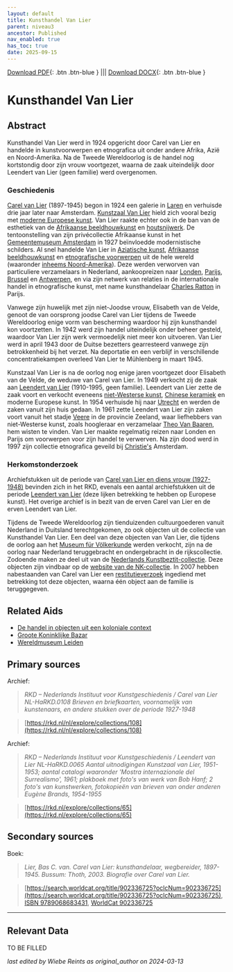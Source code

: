 ```yaml
---
layout: default
title: Kunsthandel Van Lier
parent: niveau3
ancestor: Published
nav_enabled: true
has_toc: true
date: 2025-09-15
--- 
```



[Download PDF](https://raw.githubusercontent.com/colonial-heritage/research-guides-dev/refs/heads/main/EXPORTS/published/PDF/niveau3/Dutch/KunsthandelVanLier.pdf){: .btn .btn-blue } |||    [Download DOCX](https://raw.githubusercontent.com/colonial-heritage/research-guides-dev/refs/heads/main/EXPORTS/published/DOCX/niveau3/Dutch/KunsthandelVanLier.docx){: .btn .btn-blue }


# Kunsthandel Van Lier


## Abstract

Kunsthandel Van Lier werd in 1924 opgericht door Carel van Lier en handelde in kunstvoorwerpen en etnografica uit onder andere Afrika, Azië en Noord-Amerika. Na de Tweede Wereldoorlog is de handel nog kortstondig door zijn vrouw voortgezet, waarna de zaak uiteindelijk door Leendert van Lier (geen familie) werd overgenomen.

### Geschiedenis

[Carel van Lier](https://www.wikidata.org/entity/Q2531642) (1897-1945) begon in 1924 een galerie in [Laren](https://sws.geonames.org/2751874) en verhuisde drie jaar later naar Amsterdam. [Kunstzaal Van Lier](https://www.wikidata.org/entity/Q87665942) hield zich vooral bezig met [moderne Europese kunst](http://vocab.getty.edu/aat/300264736). Van Lier raakte echter ook in de ban van de esthetiek van de [Afrikaanse beeldhouwkunst](http://vocab.getty.edu/aat/300108572) en [houtsnijwerk](http://vocab.getty.edu/aat/300449031). De tentoonstelling van zijn privécollectie Afrikaanse kunst in het [Gemeentemuseum Amsterdam](https://www.wikidata.org/entity/Q9243350) in 1927 beïnvloedde modernistische schilders. Al snel handelde Van Lier in [Aziatische kunst](https://www.wikidata.org/entity/Q3399573), [Afrikaanse beeldhouwkunst](http://vocab.getty.edu/aat/300108572) en [etnografische voorwerpen](http://vocab.getty.edu/aat/300234108) uit de hele wereld (waaronder [inheems Noord-Amerika](https://hdl.handle.net/20.500.11840/termmaster10075993)). Deze werden verworven van particuliere verzamelaars in Nederland, aankoopreizen naar [Londen](https://sws.geonames.org/2643743), [Parijs](https://sws.geonames.org/2988507), [Brussel](https://sws.geonames.org/2800866) en [Antwerpen](https://sws.geonames.org/2803138), en via zijn netwerk van relaties in de internationale handel in etnografische kunst, met name kunsthandelaar [Charles Ratton](https://www.wikidata.org/entity/Q15220243) in Parijs. 

Vanwege zijn huwelijk met zijn niet-Joodse vrouw, Elisabeth van de Velde, genoot de van oorsprong joodse Carel van Lier tijdens de Tweede Wereldoorlog enige vorm van bescherming waardoor hij zijn kunsthandel kon voortzetten. In 1942 werd zijn handel uiteindelijk onder beheer gesteld, waardoor Van Lier zijn werk vermoedelijk niet meer kon uitvoeren. Van Lier werd in april 1943 door de Duitse bezetters gearresteerd vanwege zijn betrokkenheid bij het verzet. Na deportatie en een verblijf in verschillende concentratiekampen overleed Van Lier te Mühlenberg in maart 1945.

Kunstzaal Van Lier is na de oorlog nog enige jaren voortgezet door Elisabeth van de Velde, de weduwe van Carel van Lier. In 1949 verkocht zij de zaak aan [Leendert van Lier](https://www.wikidata.org/entity/Q24188979) (1910-1995, geen familie). Leendert van Lier zette de zaak voort en verkocht eveneens [niet-Westerse kunst](http://vocab.getty.edu/aat/300343731), [Chinese keramiek](http://vocab.getty.edu/aat/300018504) en moderne Europese kunst. In 1954 verhuisde hij naar [Utrecht](https://sws.geonames.org/2745912) en werden de zaken vanuit zijn huis gedaan. In 1961 zette Leendert van Lier zijn zaken voort vanuit het stadje [Veere](https://sws.geonames.org/2745739) in de provincie Zeeland, waar liefhebbers van niet-Westerse kunst, zoals hoogleraar en verzamelaar [Theo Van Baaren](https://www.wikidata.org/entity/Q1923049), hem wisten te vinden. Van Lier maakte regelmatig reizen naar Londen en Parijs om voorwerpen voor zijn handel te verwerven. Na zijn dood werd in 1997 zijn collectie etnografica geveild bij [Christie's](https://www.wikidata.org/entity/Q503176) Amsterdam.

### Herkomstonderzoek

Archiefstukken uit de periode van [Carel van Lier en diens vrouw (1927-1948)](https://rkd.nl/collections/108) bevinden zich in het RKD, evenals een aantal archiefstukken uit de periode [Leendert van Lier](https://rkd.nl/collections/65) (deze lijken betrekking te hebben op Europese kunst). Het overige archief is in bezit van de erven Carel van Lier en de erven Leendert van Lier.

Tijdens de Tweede Wereldoorlog zijn tienduizenden cultuurgoederen vanuit Nederland in Duitsland terechtgekomen, zo ook objecten uit de collectie van Kunsthandel Van Lier. Een deel van deze objecten van Van Lier, die tijdens de oorlog aan het [Museum für Völkerkunde](http://www.wikidata.org/entity/Q1954571) werden verkocht, zijn na de oorlog naar Nederland teruggebracht en ondergebracht in de rijkscollectie. Zodoende maken ze deel uit van de [Nederlands Kunstbeztit-collectie](http://www.wikidata.org/entity/Q28103043). Deze objecten zijn vindbaar op de [website van de NK-collectie](https://wo2.collectienederland.nl/search?q=van+lier). In 2007 hebben nabestaanden van Carel van Lier een [restitutieverzoek](https://www.restitutiecommissie.nl/advies/kunsthandel-van-lier/) ingediend met betrekking tot deze objecten, waarna één object aan de familie is teruggegeven.


## Related Aids

 - [De handel in objecten uit een koloniale context](niveau2/Dutch/Handel_20240326.yml)  
 - [Groote Koninklijke Bazar](niveau3/Dutch/KoninklijkeBazar_20240313.yml)  
 - [Wereldmuseum Leiden](niveau3/Dutch/WMLeiden_20240327.yml)  

## Primary sources

Archief:
  > *RKD – Nederlands Instituut voor Kunstgeschiedenis / Carel van Lier NL-HaRKD.0108*
  > _Brieven en briefkaarten, voornamelijk van kunstenaars, en andere stukken over de periode 1927-1948_  

  > [https://rkd.nl/nl/explore/collections/108](https://rkd.nl/nl/explore/collections/108)

Archief:
  > *RKD – Nederlands Instituut voor Kunstgeschiedenis / Leendert van Lier NL-HaRKD.0065*
  > _Aantal uitnodigingen Kunstzaal van Lier, 1951-1953; aantal catalogi waaronder 'Mostra internazionale del Surrealismo', 1961; plakboek met foto's van werk van Bob Hanf; 2 foto's van kunstwerken, fotokopieën van brieven van onder anderen Eugène Brands, 1954-1955_  

  > [https://rkd.nl/explore/collections/65](https://rkd.nl/explore/collections/65)

## Secondary sources

Boek:
  > *Lier, Bas C. van. Carel van Lier: kunsthandelaar, wegbereider, 1897-1945. Bussum: Thoth, 2003.*
  > _Biografie over Carel van Lier._  

  > [https://search.worldcat.org/title/902336725?oclcNum=902336725](https://search.worldcat.org/title/902336725?oclcNum=902336725), [ISBN 9789068683431](https://isbnsearch.org/isbn/9789068683431), [WorldCat 902336725](https://search.worldcat.org/title/902336725)



---
## Relevant Data 
TO BE FILLED

_last edited by Wiebe Reints as original_author on 2024-03-13_
        